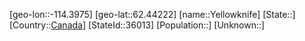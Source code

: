 ﻿---
location: [62.44222,-114.3975]
type: City
tags:
- geo/City


SpocWebEntityId: 36123
isDeleted: false
confidential: public

---
[geo-lon::-114.3975]
[geo-lat::62.44222]
[name::Yellowknife]
[State::]
[Country::[Canada](geo/Continent/North-America/Canada.md)]
[StateId::36013]
[Population::]
[Unknown::]

